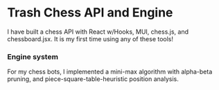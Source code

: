 # Trash Chess API and Engine

I have built a chess API with React w/Hooks, MUI, chess.js, and chessboard.jsx.
It is my first time using any of these tools!

### Engine system

For my chess bots, I implemented a mini-max algorithm with alpha-beta pruning, and piece-square-table-heuristic position analysis.